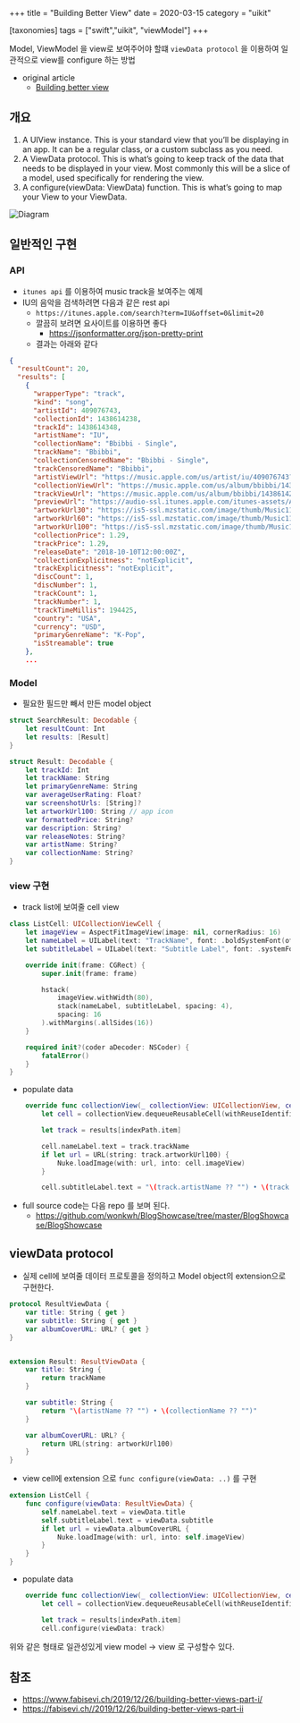 +++
title = "Building Better View"
date = 2020-03-15
category = "uikit"

[taxonomies]
tags = ["swift","uikit", "viewModel"]
+++

Model, ViewModel 을 view로 보여주어야 할떄 `viewData protocol` 을 이용하여 일관적으로 view를 configure 하는 방법

- original article 
  - [Building better view](https://www.fabisevi.ch/2019/12/26/building-better-views-part-i/)
<!-- more -->

## 개요
1. A UIView instance. This is your standard view that you’ll be displaying in an app. It can be a regular class, or a custom subclass as you need.
2. A ViewData protocol. This is what’s going to keep track of the data that needs to be displayed in your view. Most commonly this will be a slice of a model, used specifically for rendering the view.
3. A configure(viewData: ViewData) function. This is what’s going to map your View to your ViewData.


![Diagram](https://fabisevi.ch//assets/img/view_data_diagram.png)

## 일반적인 구현
### API
-  `itunes api` 를 이용하여 music track을 보여주는 예제 
-  IU의 음악을 검색하려면 다음과 같은 rest api 
   -   `https://itunes.apple.com/search?term=IU&offset=0&limit=20`
   -   깔끔히 보려면 요사이트를 이용하면 좋다 
       -   https://jsonformatter.org/json-pretty-print
   -   결과는  아래와 같다 

```json
{
  "resultCount": 20,
  "results": [
    {
      "wrapperType": "track",
      "kind": "song",
      "artistId": 409076743,
      "collectionId": 1438614238,
      "trackId": 1438614348,
      "artistName": "IU",
      "collectionName": "Bbibbi - Single",
      "trackName": "Bbibbi",
      "collectionCensoredName": "Bbibbi - Single",
      "trackCensoredName": "Bbibbi",
      "artistViewUrl": "https://music.apple.com/us/artist/iu/409076743?uo=4",
      "collectionViewUrl": "https://music.apple.com/us/album/bbibbi/1438614238?i=1438614348&uo=4",
      "trackViewUrl": "https://music.apple.com/us/album/bbibbi/1438614238?i=1438614348&uo=4",
      "previewUrl": "https://audio-ssl.itunes.apple.com/itunes-assets/AudioPreview128/v4/12/d9/6b/12d96b32-66b2-359c-b4d9-9d595b585a0d/mzaf_6786449235518924873.plus.aac.p.m4a",
      "artworkUrl30": "https://is5-ssl.mzstatic.com/image/thumb/Music118/v4/43/cf/eb/43cfeb10-6da1-d6dd-1cc5-e1f461947052/source/30x30bb.jpg",
      "artworkUrl60": "https://is5-ssl.mzstatic.com/image/thumb/Music118/v4/43/cf/eb/43cfeb10-6da1-d6dd-1cc5-e1f461947052/source/60x60bb.jpg",
      "artworkUrl100": "https://is5-ssl.mzstatic.com/image/thumb/Music118/v4/43/cf/eb/43cfeb10-6da1-d6dd-1cc5-e1f461947052/source/100x100bb.jpg",
      "collectionPrice": 1.29,
      "trackPrice": 1.29,
      "releaseDate": "2018-10-10T12:00:00Z",
      "collectionExplicitness": "notExplicit",
      "trackExplicitness": "notExplicit",
      "discCount": 1,
      "discNumber": 1,
      "trackCount": 1,
      "trackNumber": 1,
      "trackTimeMillis": 194425,
      "country": "USA",
      "currency": "USD",
      "primaryGenreName": "K-Pop",
      "isStreamable": true
    },
    ...
```
### Model
- 필요한 필드만 빼서 만든 model object


```swift
struct SearchResult: Decodable {
    let resultCount: Int
    let results: [Result]
}

struct Result: Decodable {
    let trackId: Int
    let trackName: String
    let primaryGenreName: String
    var averageUserRating: Float?
    var screenshotUrls: [String]?
    let artworkUrl100: String // app icon
    var formattedPrice: String?
    var description: String?
    var releaseNotes: String?
    var artistName: String?
    var collectionName: String?
}

``` 
### view 구현
- track list에 보여줄 cell view

```swift
class ListCell: UICollectionViewCell {
    let imageView = AspectFitImageView(image: nil, cornerRadius: 16)
    let nameLabel = UILabel(text: "TrackName", font: .boldSystemFont(ofSize: 18))
    let subtitleLabel = UILabel(text: "Subtitle Label", font: .systemFont(ofSize: 16), numberOfLines: 2)

    override init(frame: CGRect) {
        super.init(frame: frame)

        hstack(
            imageView.withWidth(80),
            stack(nameLabel, subtitleLabel, spacing: 4),
            spacing: 16
        ).withMargins(.allSides(16))
    }

    required init?(coder aDecoder: NSCoder) {
        fatalError()
    }
}
```

-  populate data 

```swift
    override func collectionView(_ collectionView: UICollectionView, cellForItemAt indexPath: IndexPath) -> UICollectionViewCell {
        let cell = collectionView.dequeueReusableCell(withReuseIdentifier: cellId, for: indexPath) as! ListCell

        let track = results[indexPath.item]

        cell.nameLabel.text = track.trackName
        if let url = URL(string: track.artworkUrl100) {
            Nuke.loadImage(with: url, into: cell.imageView)
        }

        cell.subtitleLabel.text = "\(track.artistName ?? "") • \(track.collectionName ?? "")"
```
-  full source code는 다음 repo 를 보며 된다. 
   -  https://github.com/wonkwh/BlogShowcase/tree/master/BlogShowcase/BlogShowcase

## viewData protocol
- 실제 cell에 보여줄 데이터 프로토콜을 정의하고 Model object의 extension으로 구현한다.
```swift 
protocol ResultViewData {
    var title: String { get }
    var subtitle: String { get }
    var albumCoverURL: URL? { get }
}


extension Result: ResultViewData {
    var title: String {
        return trackName
    }

    var subtitle: String {
        return "\(artistName ?? "") • \(collectionName ?? "")"
    }

    var albumCoverURL: URL? {
        return URL(string: artworkUrl100)
    }
}
```
- view cell에 extension 으로 `func configure(viewData: ..)` 를 구현

```swift
extension ListCell {
    func configure(viewData: ResultViewData) {
        self.nameLabel.text = viewData.title
        self.subtitleLabel.text = viewData.subtitle
        if let url = viewData.albumCoverURL {
            Nuke.loadImage(with: url, into: self.imageView)
        }
    }
}

```
- populate data

```swift
    override func collectionView(_ collectionView: UICollectionView, cellForItemAt indexPath: IndexPath) -> UICollectionViewCell {
        let cell = collectionView.dequeueReusableCell(withReuseIdentifier: cellId, for: indexPath) as! ListCell

        let track = results[indexPath.item]
        cell.configure(viewData: track)

```

위와 같은 형태로 일관성있게 view model -> view 로 구성할수 있다. 

## 참조
 - https://www.fabisevi.ch/2019/12/26/building-better-views-part-i/
 - https://fabisevi.ch//2019/12/26/building-better-views-part-ii